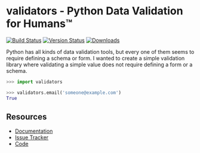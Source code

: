 # validators - Python Data Validation for Humans™

[![Build Status][bs-badge]][bs-link] [![Version Status][vs-badge]][vs-link] [![Downloads][dw-badge]][dw-link]

Python has all kinds of data validation tools, but every one of them seems to
require defining a schema or form. I wanted to create a simple validation
library where validating a simple value does not require defining a form or a
schema.

```py
>>> import validators

>>> validators.email('someone@example.com')
True
```

## Resources

- [Documentation](https://validators.readthedocs.io/)
- [Issue Tracker](http://github.com/kvesteri/validators/issues)
- [Code](http://github.com/kvesteri/validators/)

[bs-badge]: https://github.com/python-validators/validators/actions/workflows/main.yml/badge.svg
[bs-link]: https://github.com/python-validators/validators/actions/workflows/main.yml
[vs-badge]: https://img.shields.io/pypi/v/validators.svg
[vs-link]: https://pypi.python.org/pypi/validators/
[dw-badge]: https://img.shields.io/pypi/dm/validators.svg
[dw-link]: https://pypi.python.org/pypi/validators/

